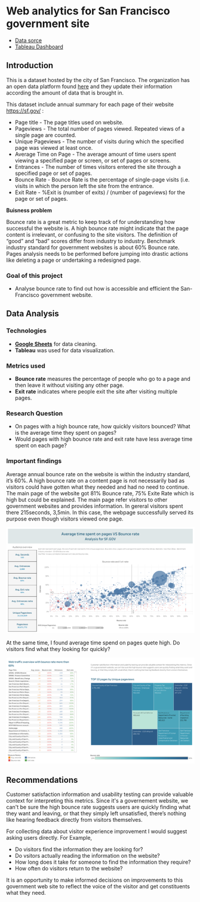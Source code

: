 # Web analytics for San Francisco government site

- [Data sorce](https://www.kaggle.com/san-francisco/sf-web-analytics-for-sfgov-sites?select=web-analytics-for-sfgov-sites-2015-q1q2q3q4.csv)
- [Tableau Dashboard](https://public.tableau.com/app/profile/fedotova.elena/viz/WebAnalysisSF_ProjectforJunocollege/Dashboard1#1)

## Introduction 

This is a dataset hosted by the city of San Francisco. The organization has an open data platform found [here](https://datasf.org/opendata/) and they update their information according the amount of data that is brought in.  

This dataset include annual summary for each page of their website https://sf.gov/ :

-	Page title - The page titles used on website.
-	Pageviews - The total number of pages viewed. Repeated views of a single page are counted.
-	Unique Pageviews - The number of visits during which the specified page was viewed at least once.
-	Average Time on Page - The average amount of time users spent viewing a specified page or screen, or set of pages or screens.
-	Entrances - The number of times visitors entered the site through a specified page or set of pages.
-	Bounce Rate - Bounce Rate is the percentage of single-page visits (i.e. visits in which the person left the site from the entrance.
-	Exit Rate - %Exit is (number of exits) / (number of pageviews) for the page or set of pages. 

**Buisness problem**

Bounce rate is a great metric to keep track of for understanding how successful the website is.
A high bounce rate might indicate that the page content is irrelevant, or confusing to the site visitors. 
The definition of “good” and “bad” scores differ from industry to industry. 
Benchmark industry standard for government websites is about 60% Bounce rate. 
Pages analysis needs to be performed before jumping into drastic actions like deleting a page or undertaking a redesigned page.

### Goal of this project

-	 Analyse bounce rate to find out how is accessible and efficient the San-Francisco government website. 

## Data Analysis 

### Technologies

- [**Google Sheets**](https://docs.google.com/spreadsheets/d/1OwhANZsj8wgisIuhHQqQTq848hQD-U7hxwKoVKuOMtA/edit?usp=sharing) for data cleaning. 
- **Tableau** was used for data visualization.

### Metrics used

- **Bounce rate** measures the percentage of people who go to a page and then leave it without visiting any other page. 
- **Exit rate** indicates where people exit the site after visiting multiple pages. 

### Research Question

-	On pages with a high bounce rate, how quickly visitors bounced? What is the average time they spent on pages?
-	Would pages with high bounce rate and exit rate have less average time spent on each page?

### Important findings

Average annual bounce rate on the website is within the industry standard, it’s 60%. 
A high bounce rate on a content page is not necessarily bad as visitors could have gotten what they needed and had no need to continue. 
The main page of the website got 81% Bounce rate, 75% Exite Rate which is high but could be explained.
The main page refer visitors to other government websites and provides information. In gereral visitors spent there 215seconds, 3,5min.
In this case, the webpage successfully served its purpose even though visitors viewed one page.

![Dashboard 1](code/Dashboard1.png)

At the same time, I found average time spend on pages quete high. Do visitors find what they looking for quickly?

![Dashboard 2](code/Dashboard2.png)

## Recommendations

Customer satisfaction information and usability testing can provide valuable context for interpreting this metrics. 
Since it's a governement website, we can't be sure the high bounce rate suggests users are quickly finding what they want and leaving, or that they simply left unsatisfied, 
there’s nothing like hearing feedback directly from visitors themselves.

For collecting data about visitor experience improvement I would suggest asking users directly. For Example,

-	Do visitors find the information they are looking for?
-	Do vsitors actually reading the information on the website?
-	How long does it take for someone to find the information they require?
-	How often do visitors return to the website? 

It is an opportunity to make informed decisions on improvements to this government web site to reflect the voice of the visitor and get constituents what they need.
